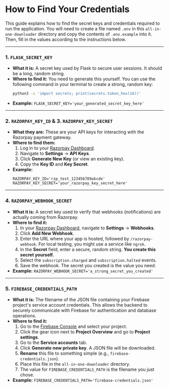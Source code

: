 # How to Find Your Credentials

This guide explains how to find the secret keys and credentials required to run the application. You will need to create a file named `.env` in this `all-in-one-downloader` directory and copy the contents of `.env.example` into it. Then, fill in the values according to the instructions below.

---

### 1. `FLASK_SECRET_KEY`

-   **What it is:** A secret key used by Flask to secure user sessions. It should be a long, random string.
-   **Where to find it:** You need to generate this yourself. You can use the following command in your terminal to create a strong, random key:
    ```bash
    python3 -c 'import secrets; print(secrets.token_hex(16))'
    ```
-   **Example:** `FLASK_SECRET_KEY='your_generated_secret_key_here'`

---

### 2. `RAZORPAY_KEY_ID` & 3. `RAZORPAY_KEY_SECRET`

-   **What they are:** These are your API keys for interacting with the Razorpay payment gateway.
-   **Where to find them:**
    1.  Log in to your [Razorpay Dashboard](https://dashboard.razorpay.com/).
    2.  Navigate to **Settings** -> **API Keys**.
    3.  Click **Generate New Key** (or view an existing key).
    4.  Copy the **Key ID** and **Key Secret**.
-   **Example:**
    ```
    RAZORPAY_KEY_ID='rzp_test_123456789abcde'
    RAZORPAY_KEY_SECRET='your_razorpay_key_secret_here'
    ```

---

### 4. `RAZORPAY_WEBHOOK_SECRET`

-   **What it is:** A secret key used to verify that webhooks (notifications) are actually coming from Razorpay.
-   **Where to find it:**
    1.  In your [Razorpay Dashboard](https://dashboard.razorpay.com/), navigate to **Settings** -> **Webhooks**.
    2.  Click **Add New Webhook**.
    3.  Enter the URL where your app is hosted, followed by `/razorpay-webhook`. For local testing, you might use a service like `ngrok`.
    4.  In the **Secret** field, enter a secure, random string. **You create this secret yourself.**
    5.  Select the `subscription.charged` and `subscription.halted` events.
    6.  Save the webhook. The secret you created is the value you need.
-   **Example:** `RAZORPAY_WEBHOOK_SECRET='a_strong_secret_you_created'`

---

### 5. `FIREBASE_CREDENTIALS_PATH`

-   **What it is:** The filename of the JSON file containing your Firebase project's service account credentials. This allows the backend to securely communicate with Firebase for authentication and database operations.
-   **Where to find it:**
    1.  Go to the [Firebase Console](https://console.firebase.google.com/) and select your project.
    2.  Click the gear icon next to **Project Overview** and go to **Project settings**.
    3.  Go to the **Service accounts** tab.
    4.  Click **Generate new private key**. A JSON file will be downloaded.
    5.  **Rename** this file to something simple (e.g., `firebase-credentials.json`).
    6.  Place this file in the `all-in-one-downloader` directory.
    7.  The value for `FIREBASE_CREDENTIALS_PATH` is the filename you just chose.
-   **Example:** `FIREBASE_CREDENTIALS_PATH='firebase-credentials.json'`
